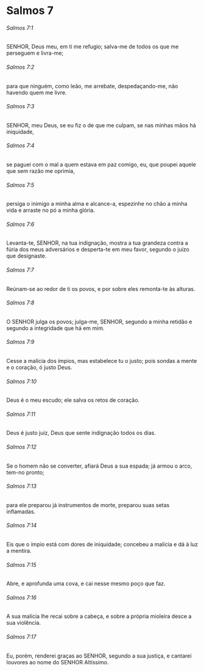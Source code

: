 # Salmos 7

###### Salmos 7:1

SENHOR, Deus meu, em ti me refugio; salva-me de todos os que me perseguem e livra-me;

###### Salmos 7:2

para que ninguém, como leão, me arrebate, despedaçando-me, não havendo quem me livre.

###### Salmos 7:3

SENHOR, meu Deus, se eu fiz o de que me culpam, se nas minhas mãos há iniquidade,

###### Salmos 7:4

se paguei com o mal a quem estava em paz comigo, eu, que poupei aquele que sem razão me oprimia,

###### Salmos 7:5

persiga o inimigo a minha alma e alcance-a, espezinhe no chão a minha vida e arraste no pó a minha glória.

###### Salmos 7:6

Levanta-te, SENHOR, na tua indignação, mostra a tua grandeza contra a fúria dos meus adversários e desperta-te em meu favor, segundo o juízo que designaste.

###### Salmos 7:7

Reúnam-se ao redor de ti os povos, e por sobre eles remonta-te às alturas.

###### Salmos 7:8

O SENHOR julga os povos; julga-me, SENHOR, segundo a minha retidão e segundo a integridade que há em mim.

###### Salmos 7:9

Cesse a malícia dos ímpios, mas estabelece tu o justo; pois sondas a mente e o coração, ó justo Deus.

###### Salmos 7:10

Deus é o meu escudo; ele salva os retos de coração.

###### Salmos 7:11

Deus é justo juiz, Deus que sente indignação todos os dias.

###### Salmos 7:12

Se o homem não se converter, afiará Deus a sua espada; já armou o arco, tem-no pronto;

###### Salmos 7:13

para ele preparou já instrumentos de morte, preparou suas setas inflamadas.

###### Salmos 7:14

Eis que o ímpio está com dores de iniquidade; concebeu a malícia e dá à luz a mentira.

###### Salmos 7:15

Abre, e aprofunda uma cova, e cai nesse mesmo poço que faz.

###### Salmos 7:16

A sua malícia lhe recai sobre a cabeça, e sobre a própria mioleira desce a sua violência.

###### Salmos 7:17

Eu, porém, renderei graças ao SENHOR, segundo a sua justiça, e cantarei louvores ao nome do SENHOR Altíssimo.

